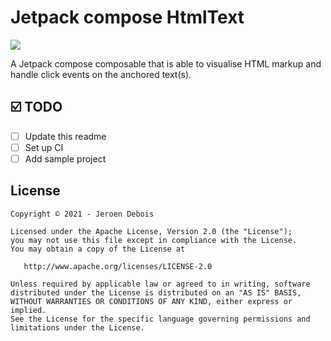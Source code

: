 # Jetpack compose HtmlText
[![](https://jitpack.io/v/joen93/compose-html-text.svg)](https://jitpack.io/#joen93/compose-html-text)

A Jetpack compose composable that is able to visualise HTML markup and handle click events on the anchored text(s).

## ☑️ TODO

- [ ] Update this readme
- [ ] Set up CI
- [ ] Add sample project

## License

```
Copyright © 2021 - Jeroen Debois

Licensed under the Apache License, Version 2.0 (the "License");
you may not use this file except in compliance with the License.
You may obtain a copy of the License at

   http://www.apache.org/licenses/LICENSE-2.0

Unless required by applicable law or agreed to in writing, software
distributed under the License is distributed on an "AS IS" BASIS,
WITHOUT WARRANTIES OR CONDITIONS OF ANY KIND, either express or implied.
See the License for the specific language governing permissions and
limitations under the License.
```